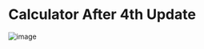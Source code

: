 
# Calculator After 4th Update #

![image](https://github.com/Riddhiman2005/Making-my-Own-Calculator/assets/130882317/d0a31731-7ba3-4fd3-af96-684feaa39619)
